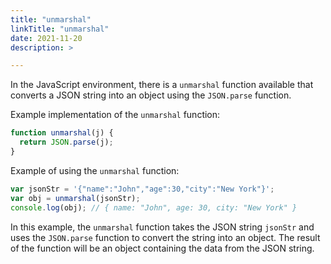 ```yaml
---
title: "unmarshal"
linkTitle: "unmarshal"
date: 2021-11-20
description: >

---
```


In the JavaScript environment, there is a `unmarshal` function available that converts a JSON string into an object using the `JSON.parse` function.

Example implementation of the `unmarshal` function:

```javascript
function unmarshal(j) {
  return JSON.parse(j);
}
```

Example of using the `unmarshal` function:

```javascript
var jsonStr = '{"name":"John","age":30,"city":"New York"}';
var obj = unmarshal(jsonStr);
console.log(obj); // { name: "John", age: 30, city: "New York" }
```

In this example, the `unmarshal` function takes the JSON string `jsonStr` and uses the `JSON.parse` function to convert the string into an object. The result of the function will be an object containing the data from the JSON string.

